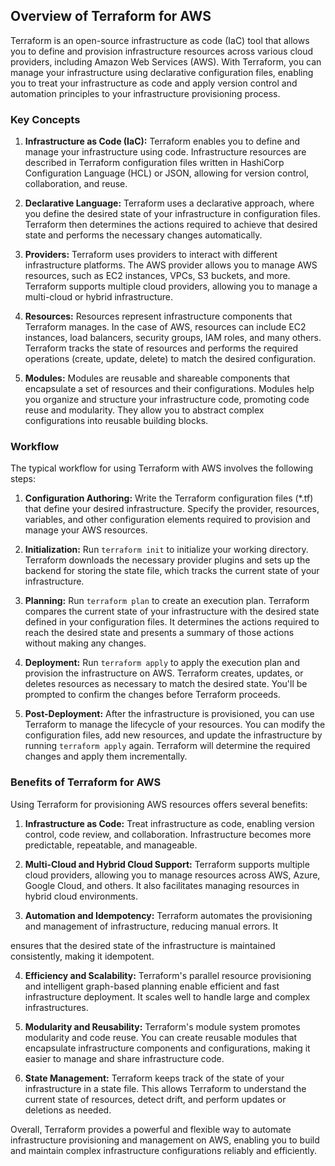 ## Overview of Terraform for AWS

Terraform is an open-source infrastructure as code (IaC) tool that allows you to define and provision infrastructure resources across various cloud providers, including Amazon Web Services (AWS). With Terraform, you can manage your infrastructure using declarative configuration files, enabling you to treat your infrastructure as code and apply version control and automation principles to your infrastructure provisioning process.

### Key Concepts

1. **Infrastructure as Code (IaC):** Terraform enables you to define and manage your infrastructure using code. Infrastructure resources are described in Terraform configuration files written in HashiCorp Configuration Language (HCL) or JSON, allowing for version control, collaboration, and reuse.

2. **Declarative Language:** Terraform uses a declarative approach, where you define the desired state of your infrastructure in configuration files. Terraform then determines the actions required to achieve that desired state and performs the necessary changes automatically.

3. **Providers:** Terraform uses providers to interact with different infrastructure platforms. The AWS provider allows you to manage AWS resources, such as EC2 instances, VPCs, S3 buckets, and more. Terraform supports multiple cloud providers, allowing you to manage a multi-cloud or hybrid infrastructure.

4. **Resources:** Resources represent infrastructure components that Terraform manages. In the case of AWS, resources can include EC2 instances, load balancers, security groups, IAM roles, and many others. Terraform tracks the state of resources and performs the required operations (create, update, delete) to match the desired configuration.

5. **Modules:** Modules are reusable and shareable components that encapsulate a set of resources and their configurations. Modules help you organize and structure your infrastructure code, promoting code reuse and modularity. They allow you to abstract complex configurations into reusable building blocks.

### Workflow

The typical workflow for using Terraform with AWS involves the following steps:

1. **Configuration Authoring:** Write the Terraform configuration files (*.tf) that define your desired infrastructure. Specify the provider, resources, variables, and other configuration elements required to provision and manage your AWS resources.

2. **Initialization:** Run `terraform init` to initialize your working directory. Terraform downloads the necessary provider plugins and sets up the backend for storing the state file, which tracks the current state of your infrastructure.

3. **Planning:** Run `terraform plan` to create an execution plan. Terraform compares the current state of your infrastructure with the desired state defined in your configuration files. It determines the actions required to reach the desired state and presents a summary of those actions without making any changes.

4. **Deployment:** Run `terraform apply` to apply the execution plan and provision the infrastructure on AWS. Terraform creates, updates, or deletes resources as necessary to match the desired state. You'll be prompted to confirm the changes before Terraform proceeds.

5. **Post-Deployment:** After the infrastructure is provisioned, you can use Terraform to manage the lifecycle of your resources. You can modify the configuration files, add new resources, and update the infrastructure by running `terraform apply` again. Terraform will determine the required changes and apply them incrementally.

### Benefits of Terraform for AWS

Using Terraform for provisioning AWS resources offers several benefits:

1. **Infrastructure as Code:** Treat infrastructure as code, enabling version control, code review, and collaboration. Infrastructure becomes more predictable, repeatable, and manageable.

2. **Multi-Cloud and Hybrid Cloud Support:** Terraform supports multiple cloud providers, allowing you to manage resources across AWS, Azure, Google Cloud, and others. It also facilitates managing resources in hybrid cloud environments.

3. **Automation and Idempotency:** Terraform automates the provisioning and management of infrastructure, reducing manual errors. It

 ensures that the desired state of the infrastructure is maintained consistently, making it idempotent.

4. **Efficiency and Scalability:** Terraform's parallel resource provisioning and intelligent graph-based planning enable efficient and fast infrastructure deployment. It scales well to handle large and complex infrastructures.

5. **Modularity and Reusability:** Terraform's module system promotes modularity and code reuse. You can create reusable modules that encapsulate infrastructure components and configurations, making it easier to manage and share infrastructure code.

6. **State Management:** Terraform keeps track of the state of your infrastructure in a state file. This allows Terraform to understand the current state of resources, detect drift, and perform updates or deletions as needed.

Overall, Terraform provides a powerful and flexible way to automate infrastructure provisioning and management on AWS, enabling you to build and maintain complex infrastructure configurations reliably and efficiently.
